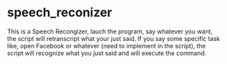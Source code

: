 # speech_reconizer

This is a Speech Recongizer, lauch the program, say whatever you want, the script will retranscript what your just said.
If you say some specific task like, open Facebook or whatever (need to implement in the script), the script will recognize what you just said and will execute the command.
